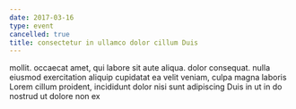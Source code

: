 ```yaml
---
date: 2017-03-16
type: event
cancelled: true
title: consectetur in ullamco dolor cillum Duis
---
```

mollit. occaecat amet, qui labore sit aute aliqua. dolor consequat. nulla eiusmod exercitation aliquip cupidatat ea velit veniam, culpa magna laboris Lorem cillum proident, incididunt dolor nisi sunt adipiscing Duis in ut in do nostrud ut dolore non ex